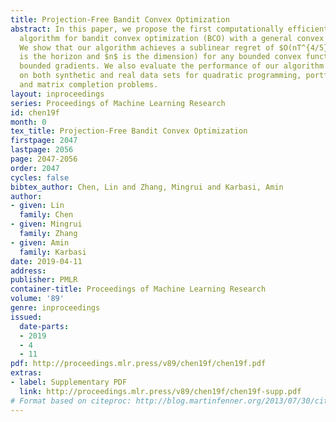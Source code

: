 ```yaml
---
title: Projection-Free Bandit Convex Optimization
abstract: In this paper, we propose the first computationally efficient projection-free
  algorithm for bandit convex optimization (BCO) with a general convex constraint.
  We show that our algorithm achieves a sublinear regret of $O(nT^{4/5})$ (where $T$
  is the horizon and $n$ is the dimension) for any bounded convex functions with uniformly
  bounded gradients. We also evaluate the performance of our algorithm against baselines
  on both synthetic and real data sets for quadratic programming, portfolio selection
  and matrix completion problems.
layout: inproceedings
series: Proceedings of Machine Learning Research
id: chen19f
month: 0
tex_title: Projection-Free Bandit Convex Optimization
firstpage: 2047
lastpage: 2056
page: 2047-2056
order: 2047
cycles: false
bibtex_author: Chen, Lin and Zhang, Mingrui and Karbasi, Amin
author:
- given: Lin
  family: Chen
- given: Mingrui
  family: Zhang
- given: Amin
  family: Karbasi
date: 2019-04-11
address: 
publisher: PMLR
container-title: Proceedings of Machine Learning Research
volume: '89'
genre: inproceedings
issued:
  date-parts:
  - 2019
  - 4
  - 11
pdf: http://proceedings.mlr.press/v89/chen19f/chen19f.pdf
extras:
- label: Supplementary PDF
  link: http://proceedings.mlr.press/v89/chen19f/chen19f-supp.pdf
# Format based on citeproc: http://blog.martinfenner.org/2013/07/30/citeproc-yaml-for-bibliographies/
---
```

